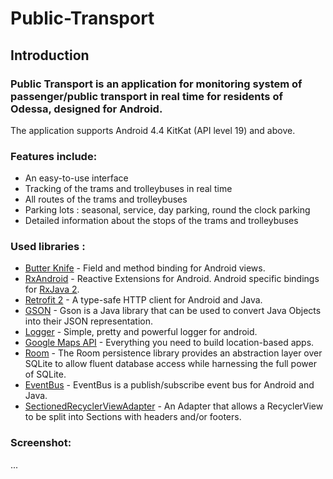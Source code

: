 # Public-Transport

## Introduction

### Public Transport is an application for monitoring system of passenger/public transport in real time for residents of Odessa, designed for Android.

The application supports Android 4.4 KitKat (API level 19) and above.

### Features include:
- An easy-to-use interface
- Tracking of the trams and trolleybuses in real time
- All routes of the trams and trolleybuses
- Parking lots : seasonal, service, day parking, round the clock parking
- Detailed information about the stops of the trams and trolleybuses 

### Used libraries :
* [Butter Knife] - Field and method binding for Android views.
* [RxAndroid] - Reactive Extensions for Android. Android specific bindings for [RxJava 2].
* [Retrofit 2] - A type-safe HTTP client for Android and Java.
* [GSON] - Gson is a Java library that can be used to convert Java Objects into their JSON representation.
* [Logger] - Simple, pretty and powerful logger for android.
* [Google Maps API] - Everything you need to build location-based apps.
* [Room] - The Room persistence library provides an abstraction layer over SQLite to allow fluent database access while harnessing the full power of SQLite.
* [EventBus] - EventBus is a publish/subscribe event bus for Android and Java.
* [SectionedRecyclerViewAdapter] - An Adapter that allows a RecyclerView to be split into Sections with headers and/or footers.

### Screenshot:

...

[Butter Knife]: <http://jakewharton.github.io/butterknife/>
[RxAndroid]: <https://github.com/ReactiveX/RxAndroid>
[Retrofit 2]: <http://square.github.io/retrofit/>
[GSON]: <https://github.com/google/gson>
[Logger]: <https://github.com/orhanobut/logger>
[Google Maps API]: <https://developers.google.com/maps/android/>
[Room]: <https://developer.android.com/topic/libraries/architecture/room.html>
[EventBus]: <https://github.com/greenrobot/EventBus>
[SectionedRecyclerViewAdapter]: <https://github.com/luizgrp/SectionedRecyclerViewAdapter> 
[RxJava 2]: <https://github.com/ReactiveX/RxJava>
